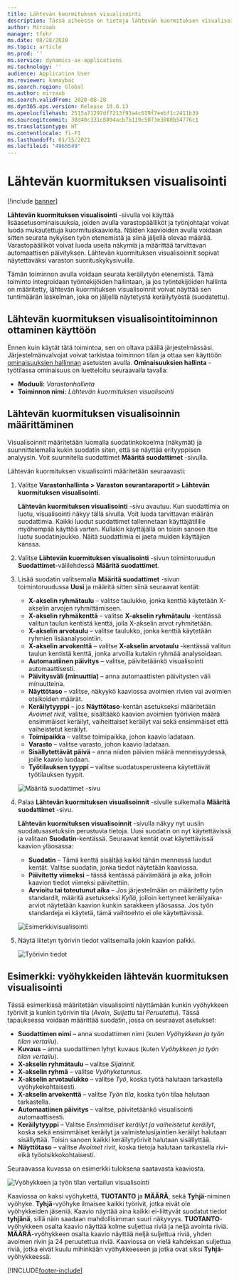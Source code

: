 ```yaml
---
title: Lähtevän kuormituksen visualisointi
description: Tässä aiheessa on tietoja lähtevän kuormituksen visualisoinnista. Varastopäälliköt ja työnjohtajat voivat luoda tällä toiminnolla mukautettuja kuormituskaavioita, joilla voidaan seurata nykyisen työn edistymistä ja jäljellä olevia summia. Varastopäälliköt voivat luoda useita näkymiä ja määrittää tarvittavan automaattisen päivityksen.
author: Mirzaab
manager: tfehr
ms.date: 08/28/2020
ms.topic: article
ms.prod: ''
ms.service: dynamics-ax-applications
ms.technology: ''
audience: Application User
ms.reviewer: kamaybac
ms.search.region: Global
ms.author: mirzaab
ms.search.validFrom: 2020-08-28
ms.dyn365.ops.version: Release 10.0.13
ms.openlocfilehash: 2515a71297df7213f93a4c619f7eebf1c2411b39
ms.sourcegitcommit: 38d40c331c8894acb7b119c5073e3088b54776c1
ms.translationtype: HT
ms.contentlocale: fi-FI
ms.lasthandoff: 01/15/2021
ms.locfileid: "4965549"
---
```

# <a name="outbound-workload-visualization"></a>Lähtevän kuormituksen visualisointi

[!include [banner](../includes/banner.md)]

**Lähtevän kuormituksen visualisointi** -sivulla voi käyttää lisäasetusominaisuuksia, joiden avulla varastopäälliköt ja työnjohtajat voivat luoda mukautettuja kuormituskaavioita. Näiden kaavioiden avulla voidaan sitten seurata nykyisen työn etenemistä ja siinä jäljellä olevaa määrää. Varastopäälliköt voivat luoda useita näkymiä ja määrittää tarvittavan automaattisen päivityksen. Lähtevän kuormituksen visualisoinnit sopivat näytettäväksi varaston suorituskykysivuilla.

Tämän toiminnon avulla voidaan seurata keräilytyön etenemistä. Tämä toiminto integroidaan työntekijöiden hallintaan, ja jos työntekijöiden hallinta on määritetty, lähtevän kuormituksen visualisoinnit voivat näyttää sen tuntimäärän laskelman, joka on jäljellä näytetystä keräilytyöstä (suodatettu).

## <a name="turn-on-the-outbound-workload-visualization-feature"></a>Lähtevän kuormituksen visualisointitoiminnon ottaminen käyttöön

Ennen kuin käytät tätä toimintoa, sen on oltava päällä järjestelmässäsi. Järjestelmänvalvojat voivat tarkistaa toiminnon tilan ja ottaa sen käyttöön [ominaisuuksien hallinnan](../../fin-ops-core/fin-ops/get-started/feature-management/feature-management-overview.md) asetusten avulla. **Ominaisuuksien hallinta** -työtilassa ominaisuus on luetteloitu seuraavalla tavalla:

- **Moduuli:** *Varastonhallinta*
- **Toiminnon nimi:** *Lähtevän kuormituksen visualisointi*

## <a name="set-up-outbound-workload-visualizations"></a>Lähtevän kuormituksen visualisoinnin määrittäminen

Visualisoinnit määritetään luomalla suodatinkokoelma (näkymät) ja suunnittelemalla kukin suodatin siten, että se näyttää erityyppisen analyysin. Voit suunnitella suodattimet **Määritä suodattimet** -sivulla.

Lähtevän kuormituksen visualisointi määritetään seuraavasti:

1. Valitse **Varastonhallinta \> Varaston seurantaraportit \> Lähtevän kuormituksen visualisointi**.

    **Lähtevän kuormituksen visualisointi** -sivu avautuu. Kun suodattimia on luotu, visualisointi näkyy tällä sivulla. Voit luoda tarvittavan määrän suodattimia. Kaikki luodut suodattimet tallennetaan käyttäjätilille myöhempää käyttöä varten. Kullakin käyttäjällä on toisin sanoen itse luotu suodatinjoukko. Näitä suodattimia ei jaeta muiden käyttäjien kanssa.

1. Valitse **Lähtevän kuormituksen visualisointi** -sivun toimintoruudun **Suodattimet**-välilehdessä **Määritä suodattimet**.
1. Lisää suodatin valitsemalla **Määritä suodattimet** -sivun toimintoruudussa **Uusi** ja määritä sitten siinä seuraavat kentät:

    - **X-akselin ryhmätaulu** – valitse taulukko, jonka kenttiä käytetään X-akselin arvojen ryhmittämiseen.
    - **X-akselin ryhmäkenttä** – valitse **X-akselin ryhmätaulu** -kentässä valitun taulun kentistä kenttä, jolla X-akselin arvot ryhmitetään.
    - **X-akselin arvotaulu** – valitse taulukko, jonka kenttiä käytetään ryhmien lisäanalysointiin.
    - **X-akselin arvokenttä** – valitse **X-akselin arvotaulu** -kentässä valitun taulun kentistä kenttä, jonka arvoilla kutakin ryhmää analysoidaan.
    - **Automaatiinen päivitys** – valitse, päivitetäänkö visualisointi automaattisesti.
    - **Päivitysväli (minuuttia)** – anna automaattisten päivitysten väli minuutteina.
    - **Näyttötaso** – valitse, näkyykö kaaviossa avoimien rivien vai avoimien otsikoiden määrät.
    - **Keräilytyyppi** – jos **Näyttötaso**-kentän asetukseksi määritetään _Avoimet rivit_, valitse, sisältääkö kaavion avoimien työrivien määrä ensimmäiset keräilyt, vaiheittaiset keräilyt vai sekä ensimmäiset että vaiheistetut keräilyt.
    - **Toimipaikka** – valitse toimipaikka, johon kaavio ladataan.
    - **Varasto** – valitse varasto, johon kaavio ladataan.
    - **Sisällytettävät päivä** – anna niiden päivien määrä menneisyydessä, joille kaavio luodaan.
    - **Työtilauksen tyyppi** – valitse suodatusperusteena käytettävät työtilauksen tyypit.

    ![Määritä suodattimet -sivu](media/work-viz-filters-1.png "Määritä suodattimet -sivu")

1. Palaa **Lähtevän kuormituksen visualisoinnit** -sivulle sulkemalla **Määritä suodattimet** -sivu.

    **Lähtevän kuormituksen visualisoinnit** -sivulla näkyy nyt uusiin suodatusasetuksiin perustuvia tietoja. Uusi suodatin on nyt käytettävissä ja valitaan **Suodatin**-kentässä. Seuraavat kentät ovat käytettävissä kaavion yläosassa:

    - **Suodatin** – Tämä kenttä sisältää kaikki tähän mennessä luodut kentät. Valitse suodatin, jonka tiedot näytetään kaaviossa.
    - **Päivitetty viimeksi** – tässä kentässä päivämäärä ja aika, jolloin kaavion tiedot viimeksi päivitettiin.
    - **Arvioitu tai toteutunut aika** – Jos järjestelmään on määritetty työn standardit, määritä asetukseksi *Kyllä*, jolloin kertyneet keräilyaika-arviot näytetään kaavion kunkin sarakkeen yläosassa. Jos työn standardeja ei käytetä, tämä vaihtoehto ei ole käytettävissä.

    ![Esimerkkivisualisointi](media/work-viz-chart.png "Esimerkkivisualisointi")

1. Näytä liitetyn työrivin tiedot valitsemalla jokin kaavion palkki.

    ![Työrivin tiedot](media/work-viz-work-details.png "Työrivin tiedot")

## <a name="example-outbound-workload-visualization-for-zones"></a>Esimerkki: vyöhykkeiden lähtevän kuormituksen visualisointi

Tässä esimerkissä määritetään visualisointi näyttämään kunkin vyöhykkeen työrivit ja kunkin työrivin tila (_Avoin_, _Suljettu_ tai _Peruutettu_). Tässä tapauksessa voidaan määrittää suodatin, jossa on seuraavat asetukset:

- **Suodattimen nimi** – anna suodattimen nimi (kuten _Vyöhykkeen ja työn tilan vertailu_).
- **Kuvaus** – anna suodattimen lyhyt kuvaus (kuten _Vyöhykkeen ja työn tilan vertailu_).
- **X-akselin ryhmätaulu** – valitse _Sijainnit_.
- **X-akselin ryhmä** – valitse _Vyöhyketunnus_.
- **X-akselin arvotaulukko** – valitse _Työ_, koska työtä halutaan tarkastella vyöhykekohtaisesti.
- **X-akselin arvokenttä** – valitse _Työn tila_, koska työn tilaa halutaan tarkastella.
- **Automaatiinen päivitys** – valitse, päivitetäänkö visualisointi automaattisesti.
- **Keräilytyyppi** – Valitse _Ensimmäiset keräilyt ja vaiheistetut keräilyt_, koska sekä ensimmäiset keräilyt ja valmistelusijaintien keräilyt halutaan sisällyttää. Toisin sanoen kaikki keräilytyörivit halutaan sisällyttää.
- **Näyttötaso** – valitse _Avoimet rivit_, koska tietoja halutaan tarkastella rivi- eikä työotsikkokohtaisesti.

Seuraavassa kuvassa on esimerkki tuloksena saatavasta kaaviosta.

![Vyöhykkeen ja työn tilan vertailun visualisointi](media/work-viz-chart.png "Vyöhykkeen ja työn tilan vertailun visualisointi")

Kaaviossa on kaksi vyöhykettä, **TUOTANTO** ja **MÄÄRÄ**, sekä **Tyhjä**-niminen vyöhyke. **Tyhjä**-vyöhyke ilmaisee kaikki työrivit, jotka eivät ole vyöhykkeiden jäseniä. Kaavio näyttää aina kaikki ei-liittyvät suodatut tiedot **tyhjänä**, sillä näin saadaan mahdollisimman suuri näkyvyys. **TUOTANTO**-vyöhykkeen osalta kaavio näyttää kolme suljettua riviä ja neljä avointa riviä. **MÄÄRÄ**-vyöhykkeen osalta kaavio näyttää neljä suljettua riviä, yhden avoimen rivin ja 24 peruutettua riviä. Kaaviossa on vielä kahdeksan suljettua riviä, jotka eivät kuulu mihinkään vyöhykkeeseen ja jotka ovat siksi **Tyhjä**-vyöhykkeessä.


[!INCLUDE[footer-include](../../includes/footer-banner.md)]